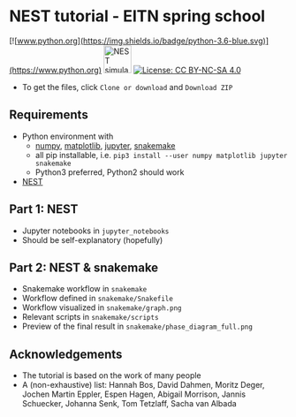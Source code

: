 # NEST tutorial - EITN spring school
[![www.python.org](https://img.shields.io/badge/python-3.6-blue.svg)](https://www.python.org) <a href="http://www.nest-simulator.org"> <img src="https://raw.githubusercontent.com/nest/nest-simulator/master/extras/logos/nest-simulated.png" alt="NEST simulated" width="50"/></a> [![License: CC BY-NC-SA 4.0](https://img.shields.io/badge/License-CC%20BY--NC--SA%204.0-lightgrey.svg)](https://creativecommons.org/licenses/by-nc-sa/4.0/)

* To get the files, click `Clone or download` and `Download ZIP`

## Requirements

* Python environment with
  * [numpy](https://www.scipy.org/install.html), [matplotlib](https://matplotlib.org/users/installing.html), [jupyter](https://jupyter.readthedocs.io/en/latest/install.html), [snakemake](https://snakemake.readthedocs.io/en/stable/getting_started/installation.html)
  * all pip installable, i.e. `pip3 install --user numpy matplotlib jupyter snakemake`
  * Python3 preferred, Python2 should work
* [NEST](https://nest-simulator.readthedocs.io/en/latest/installation/index.html)

## Part 1: NEST

* Jupyter notebooks in `jupyter_notebooks`
* Should be self-explanatory (hopefully)

## Part 2: NEST & snakemake

* Snakemake workflow in `snakemake`
* Workflow defined in `snakemake/Snakefile`
* Workflow visualized in `snakemake/graph.png`
* Relevant scripts in `snakemake/scripts`
* Preview of the final result in `snakemake/phase_diagram_full.png`

## Acknowledgements

* The tutorial is based on the work of many people
* A (non-exhaustive) list: Hannah Bos, David Dahmen, Moritz Deger, Jochen Martin Eppler, Espen Hagen, Abigail Morrison, Jannis Schuecker, Johanna Senk, Tom Tetzlaff, Sacha van Albada
